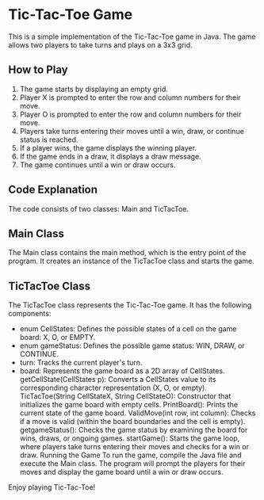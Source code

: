 # Tic-Tac-Toe Game
This is a simple implementation of the Tic-Tac-Toe game in Java. The game allows two players to take turns and plays on a 3x3 grid.

## How to Play
1. The game starts by displaying an empty grid.
2. Player X is prompted to enter the row and column numbers for their move.
3. Player O is prompted to enter the row and column numbers for their move.
4. Players take turns entering their moves until a win, draw, or continue status is reached.
5. If a player wins, the game displays the winning player.
6. If the game ends in a draw, it displays a draw message.
7. The game continues until a win or draw occurs.
## Code Explanation
The code consists of two classes: Main and TicTacToe.

## Main Class
The Main class contains the main method, which is the entry point of the program. It creates an instance of the TicTacToe class and starts the game.

## TicTacToe Class
The TicTacToe class represents the Tic-Tac-Toe game. It has the following components:

- enum CellStates: Defines the possible states of a cell on the game board: X, O, or EMPTY.
- enum gameStatus: Defines the possible game status: WIN, DRAW, or CONTINUE.
- turn: Tracks the current player's turn.
- board: Represents the game board as a 2D array of CellStates.
getCellState(CellStates p): Converts a CellStates value to its corresponding character representation (X, O, or empty).
TicTacToe(String CellStateX, String CellStateO): Constructor that initializes the game board with empty cells.
PrintBoard(): Prints the current state of the game board.
ValidMove(int row, int column): Checks if a move is valid (within the board boundaries and the cell is empty).
getgameStatus(): Checks the game status by examining the board for wins, draws, or ongoing games.
startGame(): Starts the game loop, where players take turns entering their moves and checks for a win or draw.
Running the Game
To run the game, compile the Java file and execute the Main class. The program will prompt the players for their moves and display the game board until a win or draw occurs.

Enjoy playing Tic-Tac-Toe!





